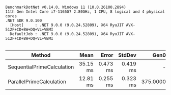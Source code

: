 ```

BenchmarkDotNet v0.14.0, Windows 11 (10.0.26100.2894)
11th Gen Intel Core i7-1165G7 2.80GHz, 1 CPU, 8 logical and 4 physical cores
.NET SDK 9.0.100
  [Host]     : .NET 9.0.0 (9.0.24.52809), X64 RyuJIT AVX-512F+CD+BW+DQ+VL+VBMI
  DefaultJob : .NET 9.0.0 (9.0.24.52809), X64 RyuJIT AVX-512F+CD+BW+DQ+VL+VBMI


```
| Method                     | Mean     | Error    | StdDev   | Gen0     | Gen1     | Gen2     | Allocated  |
|--------------------------- |---------:|---------:|---------:|---------:|---------:|---------:|-----------:|
| SequentialPrimeCalculation | 35.15 ms | 0.473 ms | 0.419 ms |        - |        - |        - |  306.81 KB |
| ParallelPrimeCalculation   | 12.81 ms | 0.255 ms | 0.323 ms | 375.0000 | 234.3750 | 187.5000 | 2056.57 KB |
